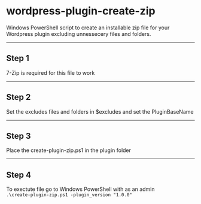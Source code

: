 # wordpress-plugin-create-zip
Windows PowerShell script to create an installable zip file for your Wordpress plugin excluding unnessecery files and folders.

---

## Step 1
7-Zip is required for this file to work

---

## Step 2
Set the excludes files and folders in $excludes and set the PluginBaseName

---

## Step 3
Place the create-plugin-zip.ps1 in the plugin folder

---

## Step 4
To exectute file go to Windows PowerShell with as an admin  
`.\create-plugin-zip.ps1 -plugin_version "1.0.0"`